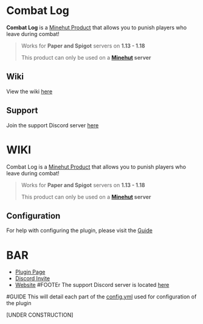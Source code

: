# Combat Log

__Combat Log__ is a [Minehut Product](https://www.echology.page/socials/combat-log) that allows you to punish players who leave during combat!

> Works for **Paper and Spigot** servers on **1.13 - 1.18**
>
> This product can only be used on a **[Minehut](https://minehut.com) server**

## Wiki

View the wiki [here](https://github.com/Echological/CombatLog/wiki)

## Support

Join the support Discord server [here](https://www.echology.page/socials/discord)


# WIKI

Combat Log is a [Minehut Product](https://www.echology.page/socials/combat-log) that allows you to punish players who leave during combat!

> Works for **Paper and Spigot** servers on **1.13 - 1.18**
>
> This product can only be used on a **[Minehut](https://minehut.com) server**

## Configuration

For help with configuring the plugin, please visit the [Guide](https://github.com/Echological/Combat-Log/wiki/Guide)

# BAR
* [Plugin Page](https://www.echology.page/socials/combat-log)
* [Discord Invite](https://www.echology.page/socials/discord)
* [Website](https://www.echology.page)
#FOOTEr
The support Discord server is located [here](https://www.echology.page/socials/discord)

#GUIDE
This will detail each part of the [config.yml](https://github.com/Echological/Combat-Log/blob/main/src/main/resources/config.yml) used for configuration of the plugin

[UNDER CONSTRUCTION]